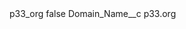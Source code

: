 <?xml version="1.0" encoding="UTF-8"?>
<CustomMetadata xmlns="http://soap.sforce.com/2006/04/metadata" xmlns:xsi="http://www.w3.org/2001/XMLSchema-instance" xmlns:xsd="http://www.w3.org/2001/XMLSchema">
    <label>p33_org</label>
    <protected>false</protected>
    <values>
        <field>Domain_Name__c</field>
        <value xsi:type="xsd:string">p33.org</value>
    </values>
</CustomMetadata>
